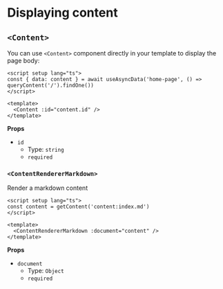# Displaying content

## `<Content>`

You can use `<Content>` component directly in your template to display the page body:

```vue
<script setup lang="ts">
const { data: content } = await useAsyncData('home-page', () => queryContent('/').findOne())
</script>

<template>
  <Content :id="content.id" />
</template>

```

**Props**

- `id`
  - Type: `string`
  - `required`


### `<ContentRendererMarkdown>`

Render a markdown content

```vue
<script setup lang="ts">
const content = getContent('content:index.md')
</script>

<template>
  <ContentRendererMarkdown :document="content" />
</template>
```

**Props**

- `document`
  - Type: `Object`
  - `required`
